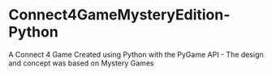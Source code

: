 # Connect4GameMysteryEdition-Python
A Connect 4 Game Created using Python with the PyGame API - The design and concept was based on Mystery Games
